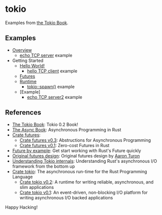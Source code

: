 # tokio

Examples from [the Tokio Book].

## Examples

- [Overview]
  - [echo TCP server] example
- Getting Started
  - [Hello World!]
    - [hello TCP client] example
  - [Futures]
  - [Runtime]
    - [tokio::spawn()] example
  - [Example]
    - [echo TCP server2] example

[overview]: https://github.com/tokio-rs/book/blob/master/overview.md
[hello world!]: https://github.com/tokio-rs/book/blob/master/getting-started/hello-world.md
[futures]: https://github.com/tokio-rs/book/blob/master/getting-started/futures.md
[runtime]: https://github.com/tokio-rs/book/blob/master/getting-started/runtime.md

[echo tcp server]: examples/echo.rs
[hello tcp client]: examples/hello.rs
[tokio::spawn()]: examples/spawn.rs
[echo tcp server2]: example/echo2.rs

## References

- [The Tokio Book]: Tokio 0.2 Book!
- [The Async Book]: Asynchronous Programming in Rust
- [Crate futures]:
  - [Crate futures v0.3]: Abstructions for Asynchronous Programming
  - [Crate futures v0.1]: Zero-cost Futures in Rust
- [Future by example]: Get start working with Rust's Future quickly
- [Original futures design]: Original futures design by [Aaron Turon]
- [Understanding Tokio internals]: Understanding Rust's asynchronous I/O framework from the bottom up
- [Crate tokio]: The asynchronous run-time for the Rust Programming Language
  - [Crate tokio v0.2]: A runtime for writing reliable, asynchronous, and slim applications
  - [Crate tokio v0.1]: An event-driven, non-blocking I/O platform for writing asynchronous I/O backed applications

[the tokio book]: https://github.com/tokio-rs/book/blob/master/SUMMARY.md
[the async book]: https://rust-lang.github.io/async-book/
[crate futures]: http://futures.rs/
[crate futures v0.3]: https://docs.rs/futures/0.3.1/
[crate futures v0.1]: https://docs.rs/futures/0.1.29/
[future by example]: https://docs.rs/future-by-example/0.1.0/future_by_example/
[original futures design]: https://aturon.github.io/blog/2016/09/07/futures-design/
[Aaron Turon]: https://aturon.github.io/blog/
[understanding tokio internals]: https://cafbit.com/post/tokio_internals/
[crate tokio]: https://tokio.rs/
[crate tokio v0.2]: https://docs.rs/tokio/0.2.0-alpha.6/tokio/
[crate tokio v0.1]: https://docs.rs/tokio/0.1.22/tokio/

Happy Hacking!
